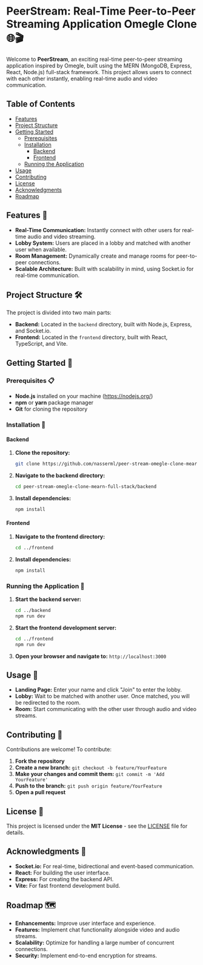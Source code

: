 # PeerStream: Real-Time Peer-to-Peer Streaming Application Omegle Clone 🌐🎬

Welcome to **PeerStream**, an exciting real-time peer-to-peer streaming application inspired by Omegle, built using the MERN (MongoDB, Express, React, Node.js) full-stack framework. This project allows users to connect with each other instantly, enabling real-time audio and video communication.

## Table of Contents

- [Features](#features)
- [Project Structure](#project-structure)
- [Getting Started](#getting-started)
  - [Prerequisites](#prerequisites)
  - [Installation](#installation)
    - [Backend](#backend)
    - [Frontend](#frontend)
  - [Running the Application](#running-the-application)
- [Usage](#usage)
- [Contributing](#contributing)
- [License](#license)
- [Acknowledgments](#acknowledgments)
- [Roadmap](#roadmap)

## Features 🚀

- **Real-Time Communication:** Instantly connect with other users for real-time audio and video streaming.
- **Lobby System:** Users are placed in a lobby and matched with another user when available.
- **Room Management:** Dynamically create and manage rooms for peer-to-peer connections.
- **Scalable Architecture:** Built with scalability in mind, using Socket.io for real-time communication.

## Project Structure 🛠️

The project is divided into two main parts:

- **Backend:** Located in the `backend` directory, built with Node.js, Express, and Socket.io.
- **Frontend:** Located in the `frontend` directory, built with React, TypeScript, and Vite.

## Getting Started 🚀

### Prerequisites 📋

- **Node.js** installed on your machine (https://nodejs.org/)
- **npm** or **yarn** package manager
- **Git** for cloning the repository

### Installation 🔧

#### Backend

1. **Clone the repository:**

   ```bash
   git clone https://github.com/nasserml/peer-stream-omegle-clone-mearn-full-stack.git
   ```

2. **Navigate to the backend directory:**

   ```bash
   cd peer-stream-omegle-clone-mearn-full-stack/backend
   ```

3. **Install dependencies:**

   ```bash
   npm install
   ```

#### Frontend

1. **Navigate to the frontend directory:**

   ```bash
   cd ../frontend
   ```

2. **Install dependencies:**

   ```bash
   npm install
   ```

### Running the Application 🏁

1. **Start the backend server:**

   ```bash
   cd ../backend
   npm run dev
   ```

2. **Start the frontend development server:**

   ```bash
   cd ../frontend
   npm run dev
   ```

3. **Open your browser and navigate to:** `http://localhost:3000`

## Usage 📱

- **Landing Page:** Enter your name and click "Join" to enter the lobby.
- **Lobby:** Wait to be matched with another user. Once matched, you will be redirected to the room.
- **Room:** Start communicating with the other user through audio and video streams.

## Contributing 🤝

Contributions are welcome! To contribute:

1. **Fork the repository**
2. **Create a new branch:** `git checkout -b feature/YourFeature`
3. **Make your changes and commit them:** `git commit -m 'Add YourFeature'`
4. **Push to the branch:** `git push origin feature/YourFeature`
5. **Open a pull request**

## License 📄

This project is licensed under the **MIT License** - see the [LICENSE](LICENSE) file for details.

## Acknowledgments 🎉

- **Socket.io:** For real-time, bidirectional and event-based communication.
- **React:** For building the user interface.
- **Express:** For creating the backend API.
- **Vite:** For fast frontend development build.

## Roadmap 🗺️

- **Enhancements:** Improve user interface and experience.
- **Features:** Implement chat functionality alongside video and audio streams.
- **Scalability:** Optimize for handling a large number of concurrent connections.
- **Security:** Implement end-to-end encryption for streams.

